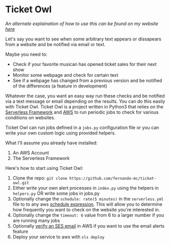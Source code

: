 # Ticket Owl

*An alternate explaination of how to use this can be found on my website [here](https://www.fernandomc.com/posts/ticket-owl-tool-check-website-changes/)*

Let's say you want to see when some arbitrary text appears or dissapears from a website and be notified via email or text.

Maybe you need to:

- Check if your favorite musican has opened ticket sales for their next show
- Monitor some webpage and check for certain text
- See if a webpage has changed from a previous version and be notified of the differences (a feature in development)

Whatever the case, you want an easy way run these checks and be notified via a text message or email depending on the results. You can do this easily with Ticket Owl. Ticket Owl is a project written in Python3 that relies on the [Serverless Framework](https://www.serverless.com) and [AWS](https://aws.amazon.com) to run periodic jobs to check for various conditions on websites.

Ticket Owl can run jobs defined in a `jobs.py` configuration file or you can write your own custom logic using provided helpers.

What I'll assume you already have installed:
1. An AWS Account
2. The Serverless Framework

Here's how to start using Ticket Owl:
1. Clone the repo: `git clone https://github.com/fernando-mc/ticket-owl.git`
2. Either write your own alert processes in `index.py` using the helpers in `helpers.py` OR write some jobs in jobs.py 
3. Optionally change the `schedule: rate(5 minutes)` in the `serverless.yml` file to to any aws [schedule expression](https://docs.aws.amazon.com/AmazonCloudWatch/latest/events/ScheduledEvents.html). This will allow you to determine how frequently you want to check on the website you're interested in.
4. Optionally change the `timeout: 6` value from 6 to a larger number if you are running many jobs 
5. Optionally [verify an SES email](https://docs.aws.amazon.com/ses/latest/DeveloperGuide/verify-email-addresses-procedure.html) in AWS if you want to use the email alerts feature
6. Deploy your service to aws with `sls deploy`